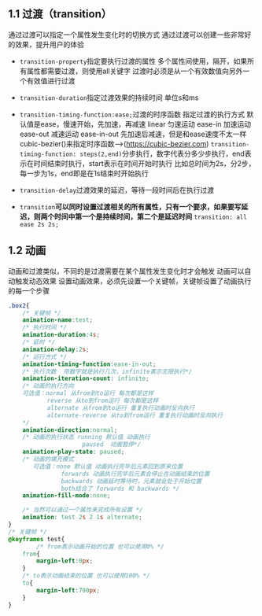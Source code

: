 ## 1.1 过渡（transition）
通过过渡可以指定一个属性发生变化时的切换方式
通过过渡可以创建一些非常好的效果，提升用户的体验
- `transition-property`指定要执行过渡的属性
多个属性间使用，隔开，如果所有属性都需要过渡，则使用all关键字
过渡时必须是从一个有效数值向另外一个有效值进行过渡
- `transition-duration`指定过渡效果的持续时间
单位s和ms
- `transition-timing-function:ease;`过渡的时序函数
指定过渡的执行方式
默认值是ease，慢速开始，先加速，再减速
linear 匀速运动
ease-in 加速运动
ease-out 减速运动
ease-in-out 先加速后减速，但是和ease速度不太一样
cubic-bezier()来指定时序函数-->(https://cubic-bezier.com)
`transition-timing-function: steps(2,end)`分步执行，数字代表分多少步执行，end表示在时间结束时执行，start表示在时间开始时执行
比如总时间为2s，分2步，每一步为1s，end即是在1s结束时开始执行
- `transition-delay`过渡效果的延迟，等待一段时间后在执行过渡

- `transition`**可以同时设置过渡相关的所有属性，只有一个要求，如果要写延迟，则两个时间中第一个是持续时间，第二个是延迟时间**
`transition: all ease 2s 2s;`
## 1.2 动画
动画和过渡类似，不同的是过渡需要在某个属性发生变化时才会触发
动画可以自动触发动态效果
设置动画效果，必须先设置一个关键帧，关键帧设置了动画执行的每一个步骤
```css
.box2{
    /* 关键帧 */
    animation-name:test;
    /* 执行时间 */
    animation-duration:4s;
    /* 延时 */
    animation-delay:2s;
    /* 运行方式 */
    animation-timing-function:ease-in-out;
    /* 执行次数  用数字就是执行几次，infinite表示无限执行*/
    animation-iteration-count: infinite;
    /* 动画的执行方向
    可选值：normal 从from到to运行 每次都是这样
           reverse 从to到from运行 每次都是这样
           alternate 从from到to运行 重复执行动画时反向执行
           alternate-reverse 从to到from运行 重复执行动画时反向执行
    */
    animation-direction:normal;
    /* 动画的执行状态 running 默认值 动画执行
                     paused  动画暂停*/
    animation-play-state: paused;
    /* 动画的填充模式 
       可选值：none 默认值 动画执行完毕后元素回到原来位置
               forwards 动画执行完毕后元素会停止在动画结束的位置
               backwards 动画延时等待时，元素就会处于开始位置
               both结合了 forwards 和 backwards */
    animation-fill-mode:none;

    /* 当然可以通过一个属性来完成所有设置 */
    animation: test 2s 2 1s alternate;
}
/* 关键帧 */
@keyframes test{
        /* from表示动画开始的位置 也可以使用0% */
    from{
        margin-left:0px;
    }
    /* to表示动画结束的位置 也可以使用100% */
    to{
        margin-left:700px;
    }
}
```
